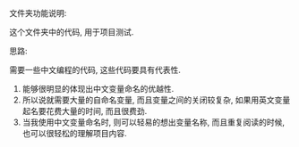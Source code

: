 文件夹功能说明: 

这个文件夹中的代码, 用于项目测试.

思路: 

需要一些中文编程的代码, 这些代码要具有代表性.

1. 能够很明显的体现出中文变量命名的优越性.
2. 所以说就需要大量的自命名变量, 而且变量之间的关闭较复杂, 如果用英文变量起名要花费大量的时间, 而且很费劲.
3. 当我使用中文变量命名时, 则可以轻易的想出变量名称, 而且重复阅读的时候, 也可以很轻松的理解项目内容.


